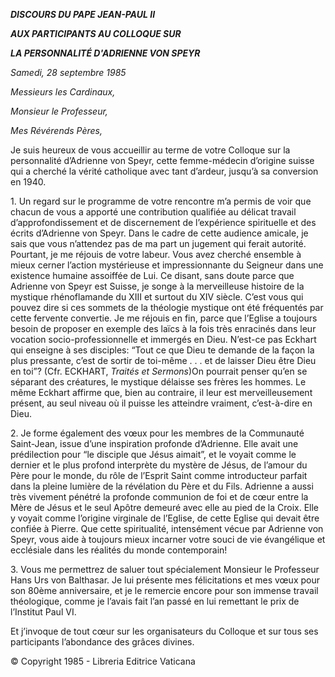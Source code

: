 ***DISCOURS DU PAPE JEAN-PAUL II***

***AUX PARTICIPANTS AU COLLOQUE SUR***

***LA PERSONNALITÉ D'ADRIENNE VON SPEYR***

*Samedi, 28 septembre 1985*

*Messieurs les Cardinaux,*

*Monsieur le Professeur,*

*Mes Révérends Pères,*

Je suis heureux de vous accueillir au terme de votre Colloque sur la personnalité d’Adrienne von Speyr, cette femme-médecin d’origine suisse qui a cherché la vérité catholique avec tant d’ardeur, jusqu’à sa conversion en 1940.

1\. Un regard sur le programme de votre rencontre m’a permis de voir que chacun de vous a apporté une contribution qualifiée au délicat travail d’approfondissement et de discernement de l’expérience spirituelle et des écrits d’Adrienne von Speyr. Dans le cadre de cette audience amicale, je sais que vous n’attendez pas de ma part un jugement qui ferait autorité. Pourtant, je me réjouis de votre labeur. Vous avez cherché ensemble à mieux cerner l’action mystérieuse et impressionnante du Seigneur dans une existence humaine assoiffée de Lui. Ce disant, sans doute parce que Adrienne von Speyr est Suisse, je songe à la merveilleuse histoire de la mystique rhénoflamande du XIII et surtout du XIV siècle. C’est vous qui pouvez dire si ces sommets de la théologie mystique ont été fréquentés par cette fervente convertie. Je me réjouis en fin, parce que l’Eglise a toujours besoin de proposer en exemple des laïcs à la fois très enracinés dans leur vocation socio-professionnelle et immergés en Dieu. N’est-ce pas Eckhart qui enseigne à ses disciples: “Tout ce que Dieu te demande de la façon la plus pressante, c’est de sortir de toi-même . . . et de laisser Dieu être Dieu en toi”? (Cfr. ECKHART, *Traités et Sermons*)On pourrait penser qu’en se séparant des créatures, le mystique délaisse ses frères les hommes. Le même Eckhart affirme que, bien au contraire, il leur est merveilleusement présent, au seul niveau où il puisse les atteindre vraiment, c’est-à-dire en Dieu.

2\. Je forme également des vœux pour les membres de la Communauté Saint-Jean, issue d’une inspiration profonde d’Adrienne. Elle avait une prédilection pour “le disciple que Jésus aimait”, et le voyait comme le dernier et le plus profond interprète du mystère de Jésus, de l’amour du Père pour le monde, du rôle de l’Esprit Saint comme introducteur parfait dans la pleine lumière de la révélation du Père et du Fils. Adrienne a aussi très vivement pénétré la profonde communion de foi et de cœur entre la Mère de Jésus et le seul Apôtre demeuré avec elle au pied de la Croix. Elle y voyait comme l’origine virginale de l’Eglise, de cette Eglise qui devait être confiée à Pierre. Que cette spiritualité, intensément vécue par Adrienne von Speyr, vous aide à toujours mieux incarner votre souci de vie évangélique et ecclésiale dans les réalités du monde contemporain!

3\. Vous me permettrez de saluer tout spécialement Monsieur le Professeur Hans Urs von Balthasar. Je lui présente mes félicitations et mes vœux pour son 80ème anniversaire, et je le remercie encore pour son immense travail théologique, comme je l’avais fait l’an passé en lui remettant le prix de l’Institut Paul VI.

Et j’invoque de tout cœur sur les organisateurs du Colloque et sur tous ses participants l’abondance des grâces divines.

© Copyright 1985 - Libreria Editrice Vaticana